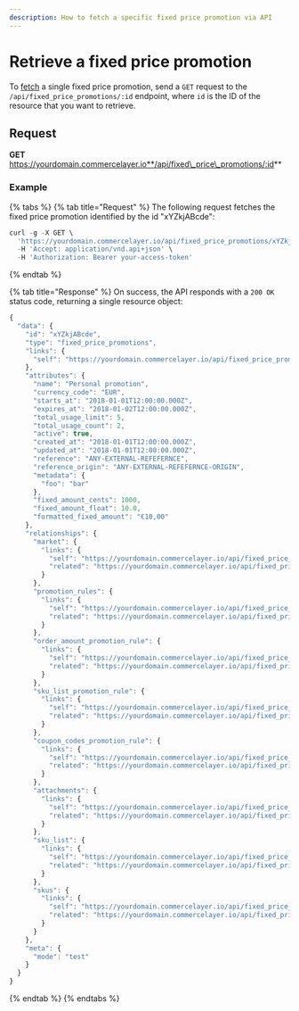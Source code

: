 ```yaml
---
description: How to fetch a specific fixed price promotion via API
---
```


# Retrieve a fixed price promotion

To [fetch](https://docs.commercelayer.io/developers/fetching-resources) a single fixed price promotion, send a `GET` request to the `/api/fixed_price_promotions/:id` endpoint, where `id` is the ID of the resource that you want to retrieve.

## Request

**GET** https://yourdomain.commercelayer.io**/api/fixed\_price\_promotions/:id**

### **Example**

{% tabs %}
{% tab title="Request" %}
The following request fetches the fixed price promotion identified by the id "xYZkjABcde":

```javascript
curl -g -X GET \
  'https://yourdomain.commercelayer.io/api/fixed_price_promotions/xYZkjABcde' \
  -H 'Accept: application/vnd.api+json' \
  -H 'Authorization: Bearer your-access-token'
```
{% endtab %}

{% tab title="Response" %}
On success, the API responds with a `200 OK` status code, returning a single resource object:

```javascript
{
  "data": {
    "id": "xYZkjABcde",
    "type": "fixed_price_promotions",
    "links": {
      "self": "https://yourdomain.commercelayer.io/api/fixed_price_promotions/xYZkjABcde"
    },
    "attributes": {
      "name": "Personal promotion",
      "currency_code": "EUR",
      "starts_at": "2018-01-01T12:00:00.000Z",
      "expires_at": "2018-01-02T12:00:00.000Z",
      "total_usage_limit": 5,
      "total_usage_count": 2,
      "active": true,
      "created_at": "2018-01-01T12:00:00.000Z",
      "updated_at": "2018-01-01T12:00:00.000Z",
      "reference": "ANY-EXTERNAL-REFEFERNCE",
      "reference_origin": "ANY-EXTERNAL-REFEFERNCE-ORIGIN",
      "metadata": {
        "foo": "bar"
      },
      "fixed_amount_cents": 1000,
      "fixed_amount_float": 10.0,
      "formatted_fixed_amount": "€10,00"
    },
    "relationships": {
      "market": {
        "links": {
          "self": "https://yourdomain.commercelayer.io/api/fixed_price_promotions/xYZkjABcde/relationships/market",
          "related": "https://yourdomain.commercelayer.io/api/fixed_price_promotions/xYZkjABcde/market"
        }
      },
      "promotion_rules": {
        "links": {
          "self": "https://yourdomain.commercelayer.io/api/fixed_price_promotions/xYZkjABcde/relationships/promotion_rules",
          "related": "https://yourdomain.commercelayer.io/api/fixed_price_promotions/xYZkjABcde/promotion_rules"
        }
      },
      "order_amount_promotion_rule": {
        "links": {
          "self": "https://yourdomain.commercelayer.io/api/fixed_price_promotions/xYZkjABcde/relationships/order_amount_promotion_rule",
          "related": "https://yourdomain.commercelayer.io/api/fixed_price_promotions/xYZkjABcde/order_amount_promotion_rule"
        }
      },
      "sku_list_promotion_rule": {
        "links": {
          "self": "https://yourdomain.commercelayer.io/api/fixed_price_promotions/xYZkjABcde/relationships/sku_list_promotion_rule",
          "related": "https://yourdomain.commercelayer.io/api/fixed_price_promotions/xYZkjABcde/sku_list_promotion_rule"
        }
      },
      "coupon_codes_promotion_rule": {
        "links": {
          "self": "https://yourdomain.commercelayer.io/api/fixed_price_promotions/xYZkjABcde/relationships/coupon_codes_promotion_rule",
          "related": "https://yourdomain.commercelayer.io/api/fixed_price_promotions/xYZkjABcde/coupon_codes_promotion_rule"
        }
      },
      "attachments": {
        "links": {
          "self": "https://yourdomain.commercelayer.io/api/fixed_price_promotions/xYZkjABcde/relationships/attachments",
          "related": "https://yourdomain.commercelayer.io/api/fixed_price_promotions/xYZkjABcde/attachments"
        }
      },
      "sku_list": {
        "links": {
          "self": "https://yourdomain.commercelayer.io/api/fixed_price_promotions/xYZkjABcde/relationships/sku_list",
          "related": "https://yourdomain.commercelayer.io/api/fixed_price_promotions/xYZkjABcde/sku_list"
        }
      },
      "skus": {
        "links": {
          "self": "https://yourdomain.commercelayer.io/api/fixed_price_promotions/xYZkjABcde/relationships/skus",
          "related": "https://yourdomain.commercelayer.io/api/fixed_price_promotions/xYZkjABcde/skus"
        }
      }
    },
    "meta": {
      "mode": "test"
    }
  }
}
```
{% endtab %}
{% endtabs %}
